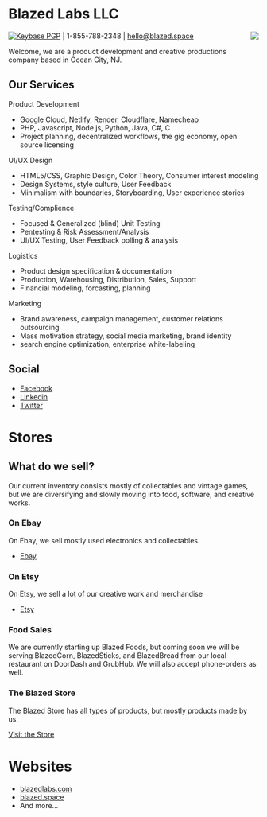 # Blazed Labs LLC

<a href="https://blazedlabs.com/"><img align="right" src="https://blazed.sirv.com/logo/BLZ-blue.png?w=120&h=120"></a>

[![Keybase PGP](https://img.shields.io/keybase/pgp/blazed_labs)](https://keybase.io/blazed_labs) | 1-855-788-2348 | [hello@blazed.space](mailto:hello@blazed.space)

Welcome, we are a product development and creative productions company based in Ocean City, NJ.

## Our Services

Product Development 
- Google Cloud, Netlify, Render, Cloudflare, Namecheap
- PHP, Javascript, Node.js, Python, Java, C#, C
- Project planning, decentralized workflows, the gig economy, open source licensing

UI/UX Design
- HTML5/CSS, Graphic Design, Color Theory, Consumer interest modeling
- Design Systems, style culture, User Feedback
- Minimalism with boundaries, Storyboarding, User experience stories

Testing/Complience
- Focused & Generalized (blind) Unit Testing
- Pentesting & Risk Assessment/Analysis
- UI/UX Testing, User Feedback polling & analysis

Logistics
- Product design specification & documentation
- Production, Warehousing, Distribution, Sales, Support
- Financial modeling, forcasting, planning

Marketing
- Brand awareness, campaign management, customer relations outsourcing
- Mass motivation strategy, social media marketing, brand identity
- search engine optimization, enterprise white-labeling

## Social
  - [Facebook](https://www.facebook.com/blazedlabs)
  - [Linkedin](https://www.linkedin.com/company/blazed-labs/)
  - [Twitter](https://twitter.com/BlazedLabs)

# Stores
## What do we sell?
Our current inventory consists mostly of collectables and vintage games, but we are diversifying and slowly moving into food, software, and creative works.
### On Ebay
On Ebay, we sell mostly used electronics and collectables.
  - [Ebay](https://www.ebay.com/usr/blazed.labs)

### On Etsy
On Etsy, we sell a lot of our creative work and merchandise
  - [Etsy](https://www.etsy.com/shop/blazedlabs)

### Food Sales
We are currently starting up Blazed Foods, but coming soon we will be serving BlazedCorn, BlazedSticks, and BlazedBread from our local restaurant on DoorDash and GrubHub.
We will also accept phone-orders as well.

### The Blazed Store
The Blazed Store has all types of products, but mostly products made by us.

[Visit the Store](https://blazed.space/store/)

# Websites
 - [blazedlabs.com](https://blazedlabs.com)
 - [blazed.space](https://blazed.space)
 - And more...
